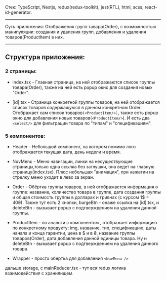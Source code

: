 Стек: TypeScript, Nextjs, redux(redux-toolkit), jest(RTL), html, scss, react-id-generator.

---

Суть приложения: Отображения групп тавара(Order), с возможностью манипуляции: создания и удаления групп, добавления и удаления товаров(ProductItem) в них.

---

## Cтруктура приложения:

### 2 страницы:
 
 - index.tsx - Главная страница, на ней отображаются список группы товара(Order), также на ней есть popup окно для создания новых "Order".

 - [id].tsx - Страница конкретной группы товаров, на ней отображается список товаров содержащуюся в данном конкретном Order. Отображает сам список товаров```(<ProductItem/>)```, также есть popup окно для добавления новых товаров(```<ProductItem/>```). И есть два ```<select/>``` для фильтрации товара по "типам" и "спецификациям".

###  5 компонентов:

 - Header - Небольшой компонент, на котором помимо лого отображается текущая дата, день недели и время.

 - NuvMenu - Меню навигации, линки на несуществующие страницы,только одна ссылка без заглушки, она ведет на главную страницу(index.tsx). Плюс небольшая "анимация", при нажатии на стрелку меню уходит в лево за экран.

 - Order - Обёртка группы товаров, в ней отображается информация о группе: название, количество товара в группе, дата создания группы и общая стоимость группы в долларах и гривнах (с курсом 1$ = 40₴). Также тут есть 2 кнопки, burgeBtn - онаже ссылка на [id].tsx, и deleteBtn - вызывает popup с подтверждением на удаления данной группы.

 - ProductItem - по аналоги с компонентом <Order/>, отображает информацию по конкретному продукту: img, название, тип, спецификацию, даты начала и конца гарантии, цена в $ и в ₴, название группы товаров(Order), дата добавления данной единицы товара. Ну и deleteBtn - вызывает popup с подтверждением на удаления данного товара.
 - Wrapper - просто обертка для добавления ```<NuvMenu />```

дальше storage, с mainReducer.tsx - тут вся redux логика взаимодействия с хранилищем.
